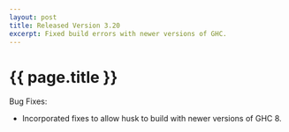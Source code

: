 ```yaml
--- 
layout: post
title: Released Version 3.20
excerpt: Fixed build errors with newer versions of GHC.
---
```

# {{ page.title }}

Bug Fixes:

- Incorporated fixes to allow husk to build with newer versions of GHC 8.
